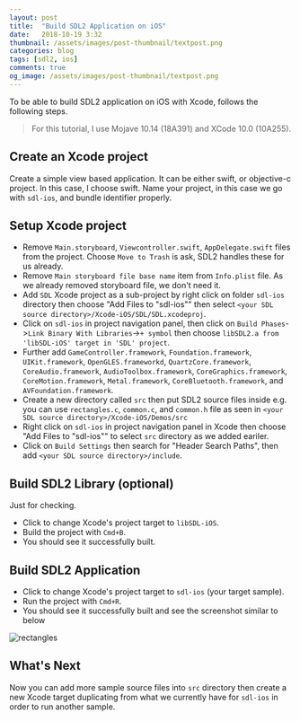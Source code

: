 ```yaml
---
layout: post
title:  "Build SDL2 Application on iOS"
date:   2018-10-19 3:32
thumbnail: /assets/images/post-thumbnail/textpost.png
categories: blog
tags: [sdl2, ios]
comments: true
og_image: /assets/images/post-thumbnail/textpost.png
---
```


To be able to build SDL2 application on iOS with Xcode, follows the following steps.

> For this tutorial, I use Mojave 10.14 (18A391) and XCode 10.0 (10A255).

## Create an Xcode project

Create a simple view based application. 
It can be either swift, or objective-c project. In this case, I choose swift. 
Name your project, in this case we go with `sdl-ios`, and bundle identifier properly.

## Setup Xcode project

* Remove `Main.storyboard`, `Viewcontroller.swift`, `AppDelegate.swift` files from the project. Choose `Move to Trash` is ask, SDL2 handles these for us already.
* Remove `Main storyboard file base name` item from `Info.plist` file. As we already removed storyboard file, we don't need it.
* Add `SDL` Xcode project as a sub-project by right click on folder `sdl-ios` directory then choose "Add Files to "sdl-ios"" then select `<your SDL source directory>/Xcode-iOS/SDL/SDL.xcodeproj`.
* Click on `sdl-ios` in project navigation panel, then click on `Build Phases`->`Link Binary With Libraries`->`+ symbol` then choose `libSDL2.a from 'libSDL-iOS' target in 'SDL' project`.
* Further add `GameController.framework`, `Foundation.framework`, `UIKit.framework`, `OpenGLES.frameworkd`, `QuartzCore.framework`, `CoreAudio.framework`, `AudioToolbox.framework`, `CoreGraphics.framework`, `CoreMotion.framework`, `Metal.framework`, `CoreBluetooth.framework`, and `AVFoundation.framework`.
* Create a new directory called `src` then put SDL2 source files inside e.g. you can use `rectangles.c`, `common.c`, and `common.h` file as seen in `<your SDL source directory>/Xcode-iOS/Demos/src`
* Right click on `sdl-ios` in project navigation panel in Xcode then choose "Add Files to "sdl-ios"" to select `src` directory as we added eariler.
* Click on `Build Settings` then search for "Header Search Paths", then add `<your SDL source directory>/include`.

## Build SDL2 Library (optional)

Just for checking.

* Click to change Xcode's project target to `libSDL-iOS`.
* Build the project with `Cmd+B`.
* You should see it successfully built.

## Build SDL2 Application

* Click to change Xcode's project target to `sdl-ios` (your target sample).
* Run the project with `Cmd+R`.
* You should see it successfully built and see the screenshot similar to below

![rectangles](/assets/images/sdl2/ios/rectangles-sdl2-ios.png)

## What's Next

Now you can add more sample source files into `src` directory then create a new Xcode target duplicating from what we currently have for `sdl-ios` in order to run another sample.
